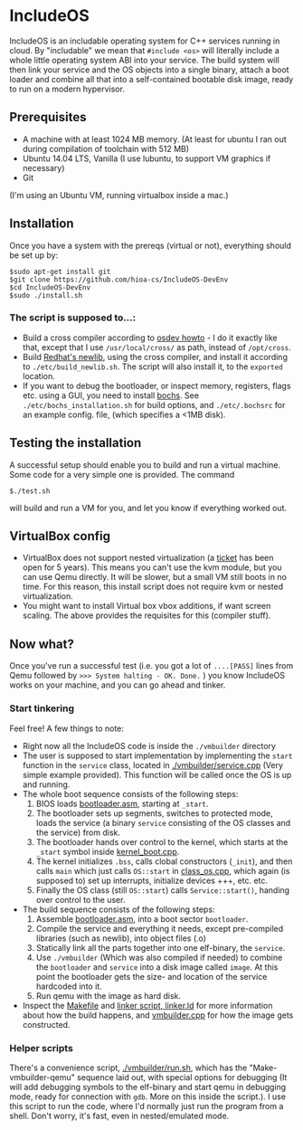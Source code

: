 IncludeOS 
================================================

IncludeOS is an includable operating system for C++ services running in cloud. By "includable" we mean that `#include <os>` will literally include a whole little operating system ABI into your service. The build system will then link your service and the OS objects into a single binary, attach a boot loader and combine all that into a self-contained bootable disk image, ready to run on a modern hypervisor. 


## Prerequisites 
  * A machine with at least 1024 MB memory. (At least for ubuntu I ran out during compilation of toolchain with 512 MB)
  * Ubuntu 14.04 LTS, Vanilla (I use lubuntu, to support VM graphics if necessary)
  * Git

(I'm using an Ubuntu VM, running virtualbox inside a mac.)

## Installation

Once you have a system with the prereqs (virtual or not), everything should be set up by:

    $sudo apt-get install git
    $git clone https://github.com/hioa-cs/IncludeOS-DevEnv
    $cd IncludeOS-DevEnv
    $sudo ./install.sh

### The script is supposed to...:
* Build a cross compiler according to [osdev howto](http://wiki.osdev.org/GCC_Cross-Compiler) - I do it exactly like that, except that I use `/usr/local/cross/` as path, instead of `/opt/cross`. 
* Build [Redhat's newlib](https://sourceware.org/newlib/), using the cross compiler, and install it according to `./etc/build_newlib.sh`. The script will also install it, to the `exported` location.
* If you want to debug the bootloader, or inspect memory, registers, flags etc. using a GUI, you need to install [bochs](http://bochs.sourceforge.net/). See `./etc/bochs_installation.sh` for build options, and `./etc/.bochsrc` for an example config. file, (which specifies a <1MB disk).


## Testing the installation

A successful setup should enable you to build and run a virtual machine. Some code for a very simple one is provided. The command

    $./test.sh 

will build and run a VM for you, and let you know if everything worked out. 

## VirtualBox config
  * VirtualBox does not support nested virtualization (a [ticket](https://www.virtualbox.org/ticket/4032) has been open for 5 years). This means you can't use the kvm module, but you can use Qemu directly. It will be slower, but a small VM still boots in no time. For this reason, this install script does not require kvm or nested virtualization.
  * You might want to install Virtual box vbox additions, if want screen scaling. The above provides the requisites for this (compiler stuff). 


## Now what?
Once you've run a successful test (i.e. you got a lot of `....[PASS]` lines from Qemu followed by `>>> System halting - OK. Done.` ) you know IncludeOS works on your machine, and you can go ahead and tinker. 

### Start tinkering
Feel free! A few things to note:

* Right now all the IncludeOS code is inside the `./vmbuilder` directory
* The user is supposed to start implementation by implementing the `start` function in the `service` class, located in [./vmbuilder/service.cpp](./vmbuilder/service.cpp) (Very simple example provided). This function will be called once the OS is up and running. 
* The whole boot sequence consists of the following steps:
  1. BIOS loads [bootloader.asm](./vmbuilder/bootloader.asm), starting at `_start`. 
  2. The bootloader sets up segments, switches to protected mode, loads the service (a binary `service` consisting of the OS classes and the service) from disk.
  3. The bootloader hands over control to the kernel, which starts at the `_start` symbol inside [kernel_boot.cpp](kernel_boot.cpp). 
  4. The kernel initializes `.bss`, calls clobal constructors (`_init`), and then calls `main` which just calls `OS::start` in [class_os.cpp](./vmbuilder/class_os.cpp), which again (is supposed to) set up interrupts, initialize devices +++, etc. etc.
  5. Finally the OS class (still `OS::start`) calls `Service::start()`, handing over control to the user.
* The build sequence consists of the following steps:
  1. Assemble [bootloader.asm](./vmbuilder/bootloader.asm), into a boot sector `bootloader`.
  2. Compile the service and everything it needs, except pre-compiled libraries (such as newlib), into object files (.o)
  3. Statically link all the parts together into one elf-binary, the `service`.
  4. Use `./vmbuilder` (Which was also compiled if needed) to combine the `bootloader` and `service` into a disk image called `image`. At this point the bootloader gets the size- and location of the service hardcoded into it.
  5. Run qemu with the image as hard disk.
* Inspect the [Makefile](./vmbuilder/Makefile) and [linker script, linker.ld](./vmbuilder/linker.ld) for more information about how the build happens, and [vmbuilder.cpp](./vmbuilder/vmbuilder.cpp) for how the image gets constructed.

### Helper scripts
There's a convenience script, [./vmbuilder/run.sh](./vmbuilder/run.sh), which has the "Make-vmbuilder-qemu" sequence laid out, with special options for debugging (It will add debugging symbols to the elf-binary and start qemu in debugging mode, ready for connection with `gdb`. More on this inside the script.). I use this script to run the code, where I'd normally just run the program from a shell. Don't worry, it's fast, even in nested/emulated mode.
